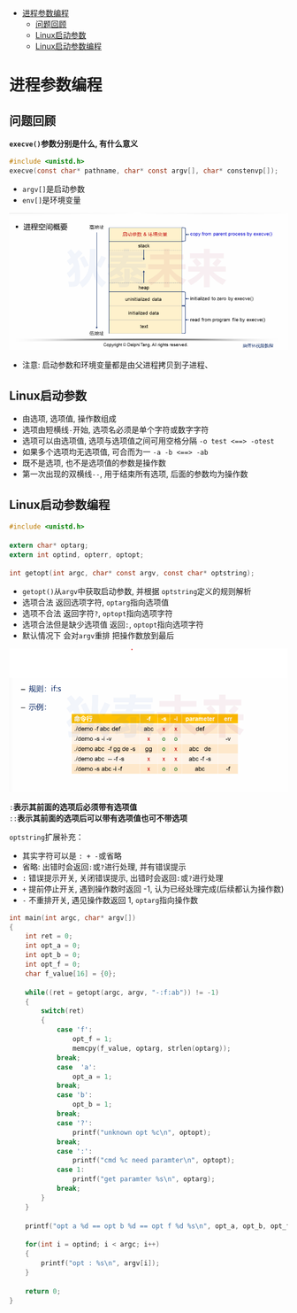 - [进程参数编程](#进程参数编程)
	- [问题回顾](#问题回顾)
	- [Linux启动参数](#linux启动参数)
	- [Linux启动参数编程](#linux启动参数编程)


# 进程参数编程

## 问题回顾

**```execve()```参数分别是什么, 有什么意义**

```C
#include <unistd.h>
execve(const char* pathname, char* const argv[], char* constenvp[]);
```

* ```argv[]```是启动参数
* ```env[]```是环境变量

![进程空间概要](./pic/进程空间概要.png)

* 注意: 启动参数和环境变量都是由父进程拷贝到子进程、

## Linux启动参数

* 由选项, 选项值, 操作数组成
* 选项由短横线```-```开始, 选项名必须是单个字符或数字字符
* 选项可以由选项值, 选项与选项值之间可用空格分隔 ```-o test <==> -otest```
* 如果多个选项均无选项值, 可合而为一 ```-a -b <==> -ab```
* 既不是选项, 也不是选项值的参数是操作数
* 第一次出现的双横线```--```, 用于结束所有选项, 后面的参数均为操作数


## Linux启动参数编程

```C
#include <unistd.h>

extern char* optarg;
extern int optind, opterr, optopt;

int getopt(int argc, char* const argv, const char* optstring);
```

* ```getopt()```从```argv```中获取启动参数, 并根据 ```optstring```定义的规则解析    
* 选项合法 返回选项字符, ```optarg```指向选项值
* 选项不合法 返回字符```?```, ```optopt```指向选项字符
* 选项合法但是缺少选项值 返回```:```, ```optopt```指向选项字符
* 默认情况下 会对```argv```重排 把操作数放到最后

![启动参数解析](./pic/启动参数解析.png)

```:```**表示其前面的选项后必须带有选项值**  
```::```**表示其前面的选项后可以带有选项值也可不带选项**


```optstring```扩展补充：
* 其实字符可以是 ```: + -```或省略
* 省略: 出错时会返回```:```或```?```进行处理, 并有错误提示
* ```:``` 错误提示开关, 关闭错误提示, 出错时会返回```:```或```?```进行处理
* ```+``` 提前停止开关, 遇到操作数时返回 -1, 认为已经处理完成(后续都认为操作数)
* ```-``` 不重排开关, 遇见操作数返回 1, ```optarg```指向操作数


```C
int main(int argc, char* argv[])
{
	int ret = 0;
	int opt_a = 0;
	int opt_b = 0;
	int opt_f = 0;
	char f_value[16] = {0};

	while((ret = getopt(argc, argv, "-:f:ab")) != -1)
	{
		switch(ret)
		{
			case 'f':
				opt_f = 1;
				memcpy(f_value, optarg, strlen(optarg));
			break;
			case  'a':
				opt_a = 1;
			break;
			case 'b':
				opt_b = 1;
			break;
			case '?':
				printf("unknown opt %c\n", optopt);
			break;
			case ':':
				printf("cmd %c need paramter\n", optopt);
			case 1:
				printf("get paramter %s\n", optarg);
			break;
		}
	}

	printf("opt a %d == opt b %d == opt f %d %s\n", opt_a, opt_b, opt_f, f_value);

	for(int i = optind; i < argc; i++)
	{
		printf("opt : %s\n", argv[i]);
	}

	return 0;
}
```